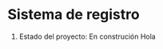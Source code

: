 <h1>Sistema de registro</h1>

<ol type="1">
  <li>Estado del proyecto: En construción Hola</li>
</ol>
